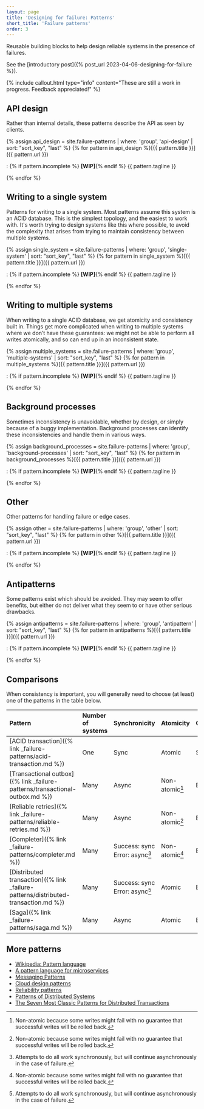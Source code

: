 ```yaml
---
layout: page
title: 'Designing for failure: Patterns'
short_title: 'Failure patterns'
order: 3
---
```


<!-- markdownlint-disable MD033 -->

Reusable building blocks to help design reliable systems in the presence of failures.

See the [introductory post]({% post_url 2023-04-06-designing-for-failure %}).

{% include callout.html
  type="info"
  content="These are still a work in progress. Feedback appreciated!"
%}

## API design

Rather than internal details, these patterns describe the API as seen by clients.

{% assign api_design = site.failure-patterns | where: 'group', 'api-design' | sort: "sort_key", "last" %}
{% for pattern in api_design %}[{{ pattern.title }}]({{ pattern.url }})

: {% if pattern.incomplete %} **[WIP]**{% endif %} {{ pattern.tagline }}

{% endfor %}

## Writing to a single system

Patterns for writing to a single system. Most patterns assume this system is an ACID database. This is the simplest topology, and the easiest to work with. It's worth trying to design systems like this where possible, to avoid the complexity that arises from trying to maintain consistency between multiple systems.

{% assign single_system = site.failure-patterns | where: 'group', 'single-system' | sort: "sort_key", "last" %}
{% for pattern in single_system %}[{{ pattern.title }}]({{ pattern.url }})

: {% if pattern.incomplete %} **[WIP]**{% endif %} {{ pattern.tagline }}

{% endfor %}

## Writing to multiple systems

When writing to a single ACID database, we get atomicity and consistency built in. Things get more complicated when writing to multiple systems where we don’t have these guarantees: we might not be able to perform all writes atomically, and so can end up in an inconsistent state.

{% assign multiple_systems = site.failure-patterns | where: 'group', 'multiple-systems' | sort: "sort_key", "last" %}
{% for pattern in multiple_systems %}[{{ pattern.title }}]({{ pattern.url }})

: {% if pattern.incomplete %} **[WIP]**{% endif %} {{ pattern.tagline }}

{% endfor %}

## Background processes

Sometimes inconsistency is unavoidable, whether by design, or simply because of a buggy implementation. Background processes can identify these inconsistencies and handle them in various ways.

{% assign background_processes = site.failure-patterns | where: 'group', 'background-processes' | sort: "sort_key", "last" %}
{% for pattern in background_processes %}[{{ pattern.title }}]({{ pattern.url }})

: {% if pattern.incomplete %} **[WIP]**{% endif %} {{ pattern.tagline }}

{% endfor %}

## Other

Other patterns for handling failure or edge cases.

{% assign other = site.failure-patterns | where: 'group', 'other' | sort: "sort_key", "last" %}
{% for pattern in other %}[{{ pattern.title }}]({{ pattern.url }})

: {% if pattern.incomplete %} **[WIP]**{% endif %} {{ pattern.tagline }}

{% endfor %}

## Antipatterns

Some patterns exist which should be avoided. They may seem to offer benefits, but either do not deliver what they seem to or have other serious drawbacks.

{% assign antipatterns = site.failure-patterns | where: 'group', 'antipattern' | sort: "sort_key", "last" %}
{% for pattern in antipatterns %}[{{ pattern.title }}]({{ pattern.url }})

: {% if pattern.incomplete %} **[WIP]**{% endif %} {{ pattern.tagline }}

{% endfor %}

## Comparisons

When consistency is important, you will generally need to choose (at least) one of the patterns in the table below.

<div class="table-wrapper" markdown="block">

| **Pattern**                                                                        | **Number of systems** | **Synchronicity**                   | **Atomicity**  | **Consistency** | **Complexity** |
|:-----------------------------------------------------------------------------------|:----------------------|:------------------------------------|:---------------|:----------------|:---------------|
| [ACID transaction]({% link _failure-patterns/acid-transaction.md %})               | One                   | Sync                                | Atomic         | Strong          | Simple         |
| [Transactional outbox]({% link _failure-patterns/transactional-outbox.md %})       | Many                  | Async                               | Non-atomic[^2] | Eventual        | Moderate       |
| [Reliable retries]({% link _failure-patterns/reliable-retries.md %})               | Many                  | Async                               | Non-atomic[^2] | Eventual        | Moderate       |
| [Completer]({% link _failure-patterns/completer.md %})                             | Many                  | Success: sync<br />Error: async[^1] | Non-atomic[^2] | Eventual        | Moderate       |
| [Distributed transaction]({% link _failure-patterns/distributed-transaction.md %}) | Many                  | Success: sync<br />Error: async[^1] | Atomic         | Eventual        | Complex        |
| [Saga]({% link _failure-patterns/saga.md %})                                       | Many                  | Async                               | Atomic         | Eventual        | Complex        |

</div>

[^1]: Attempts to do all work synchronously, but will continue asynchronously in the case of failure.
[^2]: Non-atomic because some writes might fail with no guarantee that successful writes will be rolled back.

## More patterns

- [Wikipedia: Pattern language](https://en.wikipedia.org/wiki/Pattern_language)
- [A pattern language for microservices](https://microservices.io/patterns/index.html)
- [Messaging Patterns](https://www.enterpriseintegrationpatterns.com/)
- [Cloud design patterns](https://learn.microsoft.com/en-us/azure/architecture/patterns/)
- [Reliability patterns](https://learn.microsoft.com/en-us/azure/architecture/framework/resiliency/reliability-patterns)
- [Patterns of Distributed Systems](https://martinfowler.com/articles/patterns-of-distributed-systems/)
- [The Seven Most Classic Patterns for Distributed Transactions](https://medium.com/@dongfuye/the-seven-most-classic-solutions-for-distributed-transaction-management-3f915f331e15)
